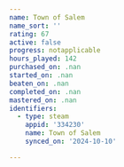 ```yaml
---
name: Town of Salem
name_sort: ''
rating: 67
active: false
progress: notapplicable
hours_played: 142
purchased_on: .nan
started_on: .nan
beaten_on: .nan
completed_on: .nan
mastered_on: .nan
identifiers:
  - type: steam
    appid: '334230'
    name: Town of Salem
    synced_on: '2024-10-10'

---
```

